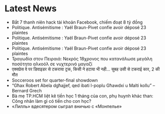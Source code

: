 # Latest News
-  Bắt 7 thanh niên hack tài khoản Facebook, chiếm đoạt 8 tỷ đồng
-  Politique. Antisémitisme : Yaël Braun-Pivet confie avoir déposé 23 plaintes
-  Politique. Antisémitisme : Yaël Braun-Pivet confie avoir déposé 23 plaintes
-  Politique. Antisémitisme : Yaël Braun-Pivet confie avoir déposé 23 plaintes
-  Τραγωδία στον Πειραιά: Νεκρός 18χρονος που κατανάλωσε μεγάλη ποσότητα αλκοόλ σε νυχτερινό μαγαζί
-  एक्सप्रेस वे पर डिवाइडर से टकराया ट्रक, किसी ने हटाया भी नही… सुबह उसी से टकराई कार, 2 की मौत
-  Socceroos set for quarter-final showdown
-  “Għax Robert Abela dgħajjef, qed ibati l-poplu Għawdxi u Malti kollu” – Bernard Grech
-  Bà mẹ TP.HCM liệt kê tiền học 1 tháng của con, phụ huynh khác than: Công nhân làm gì có tiền cho con học?
-  «Лилль» вдесятером сыграл вничью с «Монпелье»
